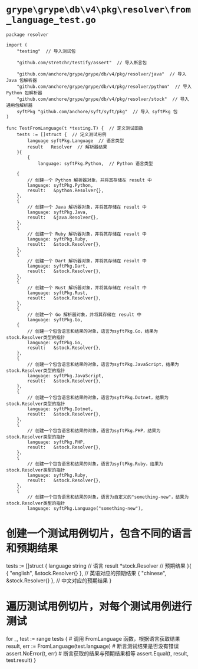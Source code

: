 # `grype\grype\db\v4\pkg\resolver\from_language_test.go`

```
package resolver

import (
	"testing"  // 导入测试包

	"github.com/stretchr/testify/assert"  // 导入断言包

	"github.com/anchore/grype/grype/db/v4/pkg/resolver/java"  // 导入 Java 包解析器
	"github.com/anchore/grype/grype/db/v4/pkg/resolver/python"  // 导入 Python 包解析器
	"github.com/anchore/grype/grype/db/v4/pkg/resolver/stock"  // 导入通用包解析器
	syftPkg "github.com/anchore/syft/syft/pkg"  // 导入 syftPkg 包
)

func TestFromLanguage(t *testing.T) {  // 定义测试函数
	tests := []struct {  // 定义测试用例
		language syftPkg.Language  // 语言类型
		result   Resolver  // 解析器结果
	}{
		{
			language: syftPkg.Python,  // Python 语言类型
```

		{
			// 创建一个 Python 解析器对象，并将其存储在 result 中
			language: syftPkg.Python,
			result:   &python.Resolver{},
		},
		{
			// 创建一个 Java 解析器对象，并将其存储在 result 中
			language: syftPkg.Java,
			result:   &java.Resolver{},
		},
		{
			// 创建一个 Ruby 解析器对象，并将其存储在 result 中
			language: syftPkg.Ruby,
			result:   &stock.Resolver{},
		},
		{
			// 创建一个 Dart 解析器对象，并将其存储在 result 中
			language: syftPkg.Dart,
			result:   &stock.Resolver{},
		},
		{
			// 创建一个 Rust 解析器对象，并将其存储在 result 中
			language: syftPkg.Rust,
			result:   &stock.Resolver{},
		},
		{
			// 创建一个 Go 解析器对象，并将其存储在 result 中
			language: syftPkg.Go,
		{
			// 创建一个包含语言和结果的对象，语言为syftPkg.Go，结果为stock.Resolver类型的指针
			language: syftPkg.Go,
			result:   &stock.Resolver{},
		},
		{
			// 创建一个包含语言和结果的对象，语言为syftPkg.JavaScript，结果为stock.Resolver类型的指针
			language: syftPkg.JavaScript,
			result:   &stock.Resolver{},
		},
		{
			// 创建一个包含语言和结果的对象，语言为syftPkg.Dotnet，结果为stock.Resolver类型的指针
			language: syftPkg.Dotnet,
			result:   &stock.Resolver{},
		},
		{
			// 创建一个包含语言和结果的对象，语言为syftPkg.PHP，结果为stock.Resolver类型的指针
			language: syftPkg.PHP,
			result:   &stock.Resolver{},
		},
		{
			// 创建一个包含语言和结果的对象，语言为syftPkg.Ruby，结果为stock.Resolver类型的指针
			language: syftPkg.Ruby,
			result:   &stock.Resolver{},
		},
		{
			// 创建一个包含语言和结果的对象，语言为自定义的"something-new"，结果为stock.Resolver类型的指针
			language: syftPkg.Language("something-new"),
# 创建一个测试用例切片，包含不同的语言和预期结果
tests := []struct {
    language string   // 语言
    result   *stock.Resolver   // 预期结果
}{
    { "english", &stock.Resolver{} },   // 英语对应的预期结果
    { "chinese", &stock.Resolver{} },   // 中文对应的预期结果
}

# 遍历测试用例切片，对每个测试用例进行测试
for _, test := range tests {
    # 调用 FromLanguage 函数，根据语言获取结果
    result, err := FromLanguage(test.language)
    # 断言测试结果是否没有错误
    assert.NoError(t, err)
    # 断言获取的结果与预期结果相等
    assert.Equal(t, result, test.result)
}
```